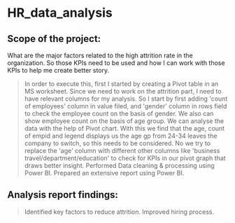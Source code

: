 # HR_data_analysis

Scope of the project: 
---------------------
What are the major factors related to the high attrition rate in the organization. So those KPIs need to be used and how I can work with those KPIs to help me create better story.
>In order to execute this, first I started by creating a Pivot table in an MS worksheet.
>Since we need to work on the attrition part, I need to have relevant columns for my analysis. So I start by first adding 'count of employees' column in value filed, and 'gender' column in rows field to check the employee count on the basis of gender. We also can show employee count on the basis of age group. We can analyse the data with the help of Pivot chart. With this we find that the age, count of empid and legend displays us the age gp from 24-34 leaves the company to switch, so this needs to be considered.
>No we try to replace the 'age' column with different other columns like 'business travel/department/education' to check for KPIs in our pivot graph that draws better insight.
>Performed Data cleaning & processing using Power BI.
>Prepared an extensive report using Power BI.

Analysis report findings:
-------------------------
>Identified key factors to reduce attrition.
>Improved hiring process.

